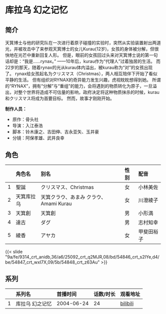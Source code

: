 # 库拉乌 幻之记忆


## 简介

天箕博士与他的研究队在一次进行着原子碰撞的实验时，突然从实验装置射出两道光，并被攻击中了来参观天箕博士的女儿Kurau(12岁)，女孩的身体被分解，但很快地在光芒中重新回复人形。
但是，眼前的女孩回过头来对天箕博士说的第一句话却是：“我是……rynax。”
——10年后，kurau作为“代理人”过着独居的生活。
而22岁的那天，随着rynax的光从kurau体内溢出，被kurau称为“对”的女孩出现了。
rynax给女孩起名为クリスマス（Christmas），两人相互陪伴下开始了看似平静的生活。
但有组织对RYNAX的奇异能力发生兴趣，虎视眈眈想得到她。
所谓的“RYNAX”，拥有“分解”与“重组”的能力，会将遇到的物质转化为原子，一旦溢出，对整个世界将造成不可估量的影响，政府决定将这种物质抹杀的时候，kurau和クリスマス将成为首要目标。
然而，故事才刚刚开始。

**制作人员：**
- 原作：骨头社
- 导演：入江泰浩
- 脚本：铃木康之、吉田伸、吉永亚矢、玉井豪
- 分镜：阿保孝雄、武井良幸

## 角色

|     |   角色名   |   别名  | 性别 |  配音  |
|:--- |:------  |:----      |:---  |:--   |
| 1 | 聖誕 | クリスマス、Christmas | 女 | 小林美佐 |
| 2 | 天箕库拉乌 | 天箕クラウ、あまみ クラウ、Amami Kurau | 女 | 川澄綾子 |
| 3 | 天箕創 | 天箕創 | 男 | 小形満 |
| 4 | 達古 | ダグ | 男 | 志村知幸 |
| 5 | 綾香 | アヤカ | 女 | 甲斐田裕子 |

{{< slide "9a/fe/9314_crt_anidb,36/a6/25092_crt_q2MJR,08/bd/54846_crt_s2IYe,d4/be/54847_crt_wxI7X,09/5b/54848_crt_z63Au" >}}

## 系列

|     |   系列名   |   首播时间  | 话数/时长  | 观看地址 |
|:---  |:------    |:----      |:---       |:---  |
| 1 | 库拉乌 幻之记忆 | 2004-06-24 | 24 | [bilibili](https://www.bilibili.com/bangumi/play/ep40104)  |



